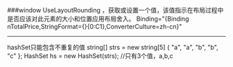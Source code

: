 ###window
UseLayoutRounding ，获取或设置一个值，该值指示在布局过程中是否应该对此元素的大小和位置应用布局舍入。
Binding="{Binding nTotalPrice,StringFormat={}{0:C1},ConverterCulture=zh-cn}"

-----
hashSet只能包含不重复的值
string[] strs = new string[5] { "a", "a", "b", "b", "c" };
HashSet<string> hs = new HashSet<string>(strs);
//只有3个值，a,b,c